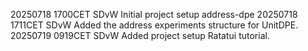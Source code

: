 20250718 1700CET SDvW  Initial project setup address-dpe
20250718 1711CET SDvW Added the address experiments structure for UnitDPE.
20250719 0919CET SDvW Added project setup Ratatui tutorial.
